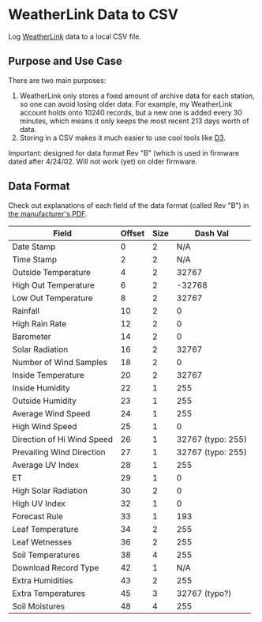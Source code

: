 # WeatherLink Data to CSV
Log [WeatherLink](http://www.weatherlink.com/) data to a local CSV file.

## Purpose and Use Case
There are two main purposes:
1. WeatherLink only stores a fixed amount of archive data for each station, so 
one can avoid losing older data. For example, my WeatherLink account holds onto 
10240 records, but a new one is added every 30 minutes, which means it 
only keeps the most recent 213 days worth of data.
2. Storing in a CSV makes it much easier to use cool tools like 
[D3](https://d3js.org/).

Important: designed for data format Rev "B" (which is used in firmware 
dated after 4/24/02. Will not work (yet) on older firmware.

## Data Format
Check out explanations of each field of the data format (called Rev "B") in 
[the manufacturer's PDF](http://www.davisnet.com/support/weather/download/VantageSerialProtocolDocs_v261.pdf#page=32).

Field                      | Offset | Size | Dash Val 
---------------------------|--------|------|---------
Date Stamp                 | 0      | 2    | N/A      
Time Stamp                 | 2      | 2    | N/A      
Outside Temperature        | 4      | 2    | 32767    
High Out Temperature       | 6      | 2    | -32768   
Low Out Temperature        | 8      | 2    | 32767    
Rainfall                   | 10     | 2    | 0        
High Rain Rate             | 12     | 2    | 0        
Barometer                  | 14     | 2    | 0          
Solar Radiation            | 16     | 2    | 32767    
Number of Wind Samples     | 18     | 2    | 0         
Inside Temperature         | 20     | 2    | 32767     
Inside Humidity            | 22     | 1    | 255      
Outside Humidity           | 23     | 1    | 255      
Average Wind Speed         | 24     | 1    | 255      
High Wind Speed            | 25     | 1    | 0        
Direction of Hi Wind Speed | 26     | 1    | 32767 (typo: 255)
Prevailing Wind Direction  | 27     | 1    | 32767 (typo: 255)
Average UV Index           | 28     | 1    | 255      
ET                         | 29     | 1    | 0        
High Solar Radiation       | 30     | 2    | 0        
High UV Index              | 32     | 1    | 0        
Forecast Rule              | 33     | 1    | 193      
Leaf Temperature           | 34     | 2    | 255      
Leaf Wetnesses             | 36     | 2    | 255      
Soil Temperatures          | 38     | 4    | 255      
Download Record Type       | 42     | 1    | N/A      
Extra Humidities           | 43     | 2    | 255      
Extra Temperatures         | 45     | 3    | 32767 (typo?) 
Soil Moistures             | 48     | 4    | 255      
